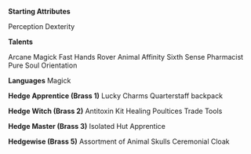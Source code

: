 **Starting Attributes**

Perception
Dexterity

**Talents**

Arcane Magick
Fast Hands
Rover
Animal Affinity
Sixth Sense
Pharmacist
Pure Soul
Orientation

**Languages**
Magick

**Hedge Apprentice (Brass 1)**
Lucky Charms
Quarterstaff
backpack

**Hedge Witch (Brass 2)**
Antitoxin Kit
Healing Poultices
Trade Tools

**Hedge Master (Brass 3)**
Isolated Hut
Apprentice

**Hedgewise (Brass 5)**
Assortment of Animal Skulls
Ceremonial Cloak